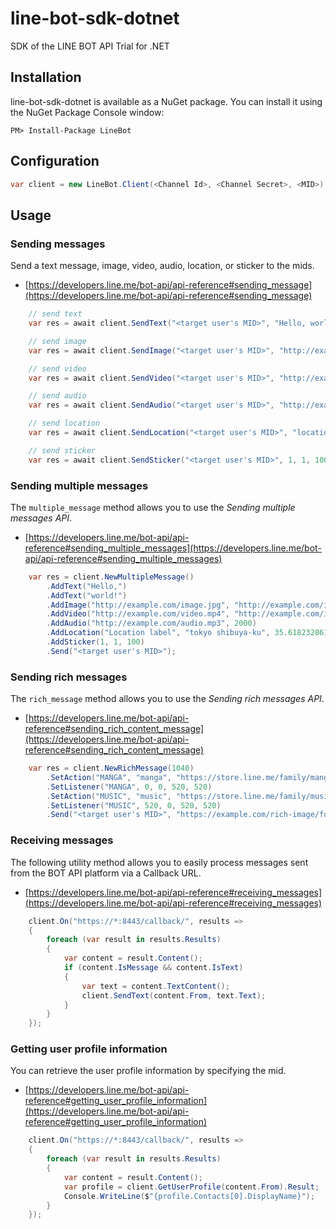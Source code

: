 # line-bot-sdk-dotnet

SDK of the LINE BOT API Trial for .NET


## Installation ##

line-bot-sdk-dotnet is available as a NuGet package. You can install it using the NuGet Package Console window:

```
PM> Install-Package LineBot
```

## Configuration ##

```csharp
var client = new LineBot.Client(<Channel Id>, <Channel Secret>, <MID>);
```


## Usage ##

### Sending messages ###

Send a text message, image, video, audio, location, or sticker to the mids.

- [https://developers.line.me/bot-api/api-reference#sending_message](https://developers.line.me/bot-api/api-reference#sending_message)

```csharp
	// send text
	var res = await client.SendText("<target user's MID>", "Hello, world!");

	// send image
	var res = await client.SendImage("<target user's MID>", "http://example.com/image.jpg", "http://example.com/image_preview.jpg");

	// send video
	var res = await client.SendVideo("<target user's MID>", "http://example.com/video.mp4", "http://example.com/image_preview.jpg");

	// send audio
	var res = await client.SendAudio("<target user's MID>", "http://example.com/audio.mp3", 2000);

	// send location
	var res = await client.SendLocation("<target user's MID>", "location label", "tokyo shibuya-ku", 35.661777, 139.704051);

	// send sticker
	var res = await client.SendSticker("<target user's MID>", 1, 1, 100);
```

### Sending multiple messages ###

The `multiple_message` method allows you to use the _Sending multiple messages API_.

- [https://developers.line.me/bot-api/api-reference#sending_multiple_messages](https://developers.line.me/bot-api/api-reference#sending_multiple_messages)

```csharp
	var res = client.NewMultipleMessage()
		.AddText("Hello,")
		.AddText("world!")
		.AddImage("http://example.com/image.jpg", "http://example.com/image_preview.jpg")
		.AddVideo("http://example.com/video.mp4", "http://example.com/image_preview.jpg")
		.AddAudio("http://example.com/audio.mp3", 2000)
		.AddLocation("Location label", "tokyo shibuya-ku", 35.61823286112982, 139.72824096679688)
		.AddSticker(1, 1, 100)
		.Send("<target user's MID>");
```

### Sending rich messages ###

The `rich_message` method allows you to use the _Sending rich messages API_.

- [https://developers.line.me/bot-api/api-reference#sending_rich_content_message](https://developers.line.me/bot-api/api-reference#sending_rich_content_message)

```csharp
	var res = client.NewRichMessage(1040)
		.SetAction("MANGA", "manga", "https://store.line.me/family/manga/en")
		.SetListener("MANGA", 0, 0, 520, 520)
		.SetAction("MUSIC", "music", "https://store.line.me/family/music/en")
		.SetListener("MUSIC", 520, 0, 520, 520)
		.Send("<target user's MID>", "https://example.com/rich-image/foo", "This is a alt text.");
```

### Receiving messages ###

The following utility method allows you to easily process messages sent from the BOT API platform via a Callback URL.

- [https://developers.line.me/bot-api/api-reference#receiving_messages](https://developers.line.me/bot-api/api-reference#receiving_messages)

```csharp
	client.On("https://*:8443/callback/", results =>
	{
	    foreach (var result in results.Results)
	    {
	        var content = result.Content();
	        if (content.IsMessage && content.IsText)
	        {
	            var text = content.TextContent();
	            client.SendText(content.From, text.Text);
	        }
	    }
	});
```



### Getting user profile information ###

You can retrieve the user profile information by specifying the mid.

- [https://developers.line.me/bot-api/api-reference#getting_user_profile_information](https://developers.line.me/bot-api/api-reference#getting_user_profile_information)

```csharp
	client.On("https://*:8443/callback/", results =>
	{
	    foreach (var result in results.Results)
	    {
	        var content = result.Content();
	        var profile = client.GetUserProfile(content.From).Result;
		    Console.WriteLine($"{profile.Contacts[0].DisplayName}");
	    }
	});
```
